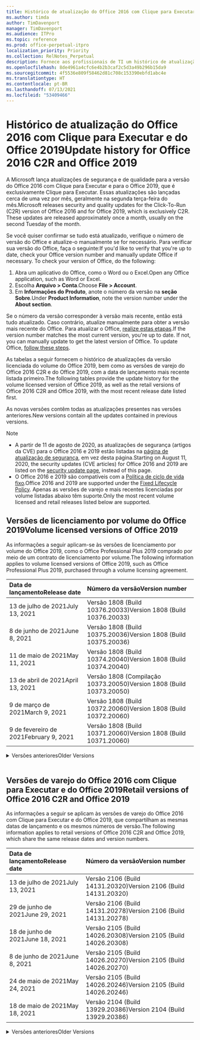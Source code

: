 ```yaml
---
title: Histórico de atualização do Office 2016 com Clique para Executar e do Office 2019
ms.author: timda
author: TimDavenport
manager: TimDavenport
ms.audience: ITPro
ms.topic: reference
ms.prod: office-perpetual-itpro
localization_priority: Priority
ms.collection: RelNotes_Perpetual
description: Fornece aos profissionais de TI um histórico de atualização para versões perpétuas do Office 2016 e 2019 com Clique para Executar
ms.openlocfilehash: 8de4961a4cfc6e4b2b3caf2c5d3a49b296b15da9
ms.sourcegitcommit: 4f5536e809f58462d81c708c153390ebfd1abc4e
ms.translationtype: HT
ms.contentlocale: pt-BR
ms.lasthandoff: 07/13/2021
ms.locfileid: "53409466"
---
```

# <a name="update-history-for-office-2016-c2r-and-office-2019"></a><span data-ttu-id="8bfce-103">Histórico de atualização do Office 2016 com Clique para Executar e do Office 2019</span><span class="sxs-lookup"><span data-stu-id="8bfce-103">Update history for Office 2016 C2R and Office 2019</span></span>

<span data-ttu-id="8bfce-p101">A Microsoft lança atualizações de segurança e de qualidade para a versão do Office 2016 com Clique para Executar e para o Office 2019, que é exclusivamente Clique para Executar. Essas atualizações são lançadas cerca de uma vez por mês, geralmente na segunda terça-feira do mês.</span><span class="sxs-lookup"><span data-stu-id="8bfce-p101">Microsoft releases security and quality updates for the Click-To-Run (C2R) version of Office 2016 and for Office 2019, which is exclusively C2R. These updates are released approximately once a month, usually on the second Tuesday of the month.</span></span>

<span data-ttu-id="8bfce-p102">Se você quiser confirmar se tudo está atualizado, verifique o número de versão do Office e atualize-o manualmente se for necessário. Para verificar sua versão do Office, faça o seguinte:</span><span class="sxs-lookup"><span data-stu-id="8bfce-p102">If you'd like to verify that you're up to date, check your Office version number and manually update Office if necessary. To check your version of Office, do the following:</span></span>

  1.    <span data-ttu-id="8bfce-108">Abra um aplicativo do Office, como o Word ou o Excel.</span><span class="sxs-lookup"><span data-stu-id="8bfce-108">Open any Office application, such as Word or Excel.</span></span>
  2.    <span data-ttu-id="8bfce-109">Escolha **Arquivo > Conta**.</span><span class="sxs-lookup"><span data-stu-id="8bfce-109">Choose **File > Account**.</span></span>
  3.    <span data-ttu-id="8bfce-110">Em **Informações do Produto**, anote o número da versão na **seção Sobre**.</span><span class="sxs-lookup"><span data-stu-id="8bfce-110">Under **Product Information**, note the version number under the **About section**.</span></span>

<span data-ttu-id="8bfce-p103">Se o número da versão corresponder à versão mais recente, então está tudo atualizado. Caso contrário, atualize manualmente para obter a versão mais recente do Office. Para atualizar o Office, [realize estas etapas](https://support.office.com/article/2ab296f3-7f03-43a2-8e50-46de917611c5).</span><span class="sxs-lookup"><span data-stu-id="8bfce-p103">If the version number matches the most current version, you're up to date. If not, you can manually update to get the latest version of Office. To update Office, [follow these steps](https://support.office.com/article/2ab296f3-7f03-43a2-8e50-46de917611c5).</span></span>


<span data-ttu-id="8bfce-114">As tabelas a seguir fornecem o histórico de atualizações da versão licenciada do volume do Office 2019, bem como as versões de varejo do Office 2016 C2R e do Office 2019, com a data de lançamento mais recente listada primeiro.</span><span class="sxs-lookup"><span data-stu-id="8bfce-114">The following tables provide the update history for the volume licensed version of Office 2019, as well as the retail versions of Office 2016 C2R and Office 2019, with the most recent release date listed first.</span></span>

<span data-ttu-id="8bfce-115">As novas versões contêm todas as atualizações presentes nas versões anteriores.</span><span class="sxs-lookup"><span data-stu-id="8bfce-115">New versions contain all the updates contained in previous versions.</span></span>


 > [!NOTE]
> - <span data-ttu-id="8bfce-116">A partir de 11 de agosto de 2020, as atualizações de segurança (artigos da CVE) para o Office 2016 e 2019 estão listadas na [página de atualização de segurança](./microsoft365-apps-security-updates.md), em vez desta página.</span><span class="sxs-lookup"><span data-stu-id="8bfce-116">Starting on August 11, 2020, the security updates (CVE articles) for Office 2016 and 2019 are listed on the [security update page](./microsoft365-apps-security-updates.md), instead of this page.</span></span> 
> - <span data-ttu-id="8bfce-117">O Office 2016 e 2019 são compatíveis com a [Política de ciclo de vida fixo](/lifecycle/policies/fixed).</span><span class="sxs-lookup"><span data-stu-id="8bfce-117">Office 2016 and 2019 are supported under the [Fixed Lifecycle Policy](/lifecycle/policies/fixed).</span></span> <span data-ttu-id="8bfce-118">Apenas as versões de varejo e mais recentes licenciadas por volume listadas abaixo têm suporte.</span><span class="sxs-lookup"><span data-stu-id="8bfce-118">Only the most recent volume licensed and retail releases listed below are supported.</span></span>


## <a name="volume-licensed-versions-of-office-2019"></a><span data-ttu-id="8bfce-119">Versões de licenciamento por volume do Office 2019</span><span class="sxs-lookup"><span data-stu-id="8bfce-119">Volume licensed versions of Office 2019</span></span>
<span data-ttu-id="8bfce-120">As informações a seguir aplicam-se às versões de licenciamento por volume do Office 2019, como o Office Professional Plus 2019 comprado por meio de um contrato de licenciamento por volume.</span><span class="sxs-lookup"><span data-stu-id="8bfce-120">The following information applies to volume licensed versions of Office 2019, such as Office Professional Plus 2019, purchased through a volume licensing agreement.</span></span>

[//]: # (NÃO REMOVA O INÍCIO DA TABELA VL)


|<span data-ttu-id="8bfce-122">**Data de lançamento**</span><span class="sxs-lookup"><span data-stu-id="8bfce-122">**Release date**</span></span>|<span data-ttu-id="8bfce-123">**Número da versão**</span><span class="sxs-lookup"><span data-stu-id="8bfce-123">**Version number**</span></span>|
|:-----|:-----|
|<span data-ttu-id="8bfce-124">13 de julho de 2021</span><span class="sxs-lookup"><span data-stu-id="8bfce-124">July 13, 2021</span></span>|<span data-ttu-id="8bfce-125">Versão 1808 (Build 10376.20033)</span><span class="sxs-lookup"><span data-stu-id="8bfce-125">Version 1808 (Build 10376.20033)</span></span>|
|<span data-ttu-id="8bfce-126">8 de junho de 2021</span><span class="sxs-lookup"><span data-stu-id="8bfce-126">June 8, 2021</span></span>|<span data-ttu-id="8bfce-127">Versão 1808 (Build 10375.20036)</span><span class="sxs-lookup"><span data-stu-id="8bfce-127">Version 1808 (Build 10375.20036)</span></span>|
|<span data-ttu-id="8bfce-128">11 de maio de 2021</span><span class="sxs-lookup"><span data-stu-id="8bfce-128">May 11, 2021</span></span>|<span data-ttu-id="8bfce-129">Versão 1808 (Build 10374.20040)</span><span class="sxs-lookup"><span data-stu-id="8bfce-129">Version 1808 (Build 10374.20040)</span></span>|
|<span data-ttu-id="8bfce-130">13 de abril de 2021</span><span class="sxs-lookup"><span data-stu-id="8bfce-130">April 13, 2021</span></span>|<span data-ttu-id="8bfce-131">Versão 1808 (Compilação 10373.20050)</span><span class="sxs-lookup"><span data-stu-id="8bfce-131">Version 1808 (Build 10373.20050)</span></span>|
|<span data-ttu-id="8bfce-132">9 de março de 2021</span><span class="sxs-lookup"><span data-stu-id="8bfce-132">March 9, 2021</span></span>|<span data-ttu-id="8bfce-133">Versão 1808 (Build 10372.20060)</span><span class="sxs-lookup"><span data-stu-id="8bfce-133">Version 1808 (Build 10372.20060)</span></span>|
|<span data-ttu-id="8bfce-134">9 de fevereiro de 2021</span><span class="sxs-lookup"><span data-stu-id="8bfce-134">February 9, 2021</span></span>|<span data-ttu-id="8bfce-135">Versão 1808 (Build 10371.20060)</span><span class="sxs-lookup"><span data-stu-id="8bfce-135">Version 1808 (Build 10371.20060)</span></span>|


[//]: # (NÃO REMOVA O FINAL DA TABELA VL)

<details>
<summary><span data-ttu-id="8bfce-137">Versões anteriores</span><span class="sxs-lookup"><span data-stu-id="8bfce-137">Older Versions</span></span></summary>
 

[//]: # (NÃO REMOVA O INÍCIO DA ANTIGA TABELA VL)


|<span data-ttu-id="8bfce-139">**Data de lançamento**</span><span class="sxs-lookup"><span data-stu-id="8bfce-139">**Release date**</span></span>|<span data-ttu-id="8bfce-140">**Número da versão**</span><span class="sxs-lookup"><span data-stu-id="8bfce-140">**Version number**</span></span>|
|:-----|:-----|
|<span data-ttu-id="8bfce-141">12 de janeiro de 2021</span><span class="sxs-lookup"><span data-stu-id="8bfce-141">January 12, 2021</span></span>|<span data-ttu-id="8bfce-142">Versão 1808 (Build 10370.20052)</span><span class="sxs-lookup"><span data-stu-id="8bfce-142">Version 1808 (Build 10370.20052)</span></span>|
|<span data-ttu-id="8bfce-143">8 de dezembro de 2020</span><span class="sxs-lookup"><span data-stu-id="8bfce-143">December 8, 2020</span></span>|<span data-ttu-id="8bfce-144">Versão 1808 (Build 10369.20032)</span><span class="sxs-lookup"><span data-stu-id="8bfce-144">Version 1808 (Build 10369.20032)</span></span>|
|<span data-ttu-id="8bfce-145">10 de novembro de 2020</span><span class="sxs-lookup"><span data-stu-id="8bfce-145">November 10, 2020</span></span>|<span data-ttu-id="8bfce-146">Versão 1808 (Build 10368.20035)</span><span class="sxs-lookup"><span data-stu-id="8bfce-146">Version 1808 (Build 10368.20035)</span></span>|
|<span data-ttu-id="8bfce-147">13 de outubro de 2020</span><span class="sxs-lookup"><span data-stu-id="8bfce-147">October 13, 2020</span></span>|<span data-ttu-id="8bfce-148">Versão 1808 (Build 10367.20048)</span><span class="sxs-lookup"><span data-stu-id="8bfce-148">Version 1808 (Build 10367.20048)</span></span>|
|<span data-ttu-id="8bfce-149">8 de setembro de 2020</span><span class="sxs-lookup"><span data-stu-id="8bfce-149">September 8, 2020</span></span>|<span data-ttu-id="8bfce-150">Versão 1808 (build 10366.20016)</span><span class="sxs-lookup"><span data-stu-id="8bfce-150">Version 1808 (Build 10366.20016)</span></span>|
|<span data-ttu-id="8bfce-151">11 de agosto de 2020</span><span class="sxs-lookup"><span data-stu-id="8bfce-151">August 11, 2020</span></span>|<span data-ttu-id="8bfce-152">Versão 1808 (Compilação 10364.20059)</span><span class="sxs-lookup"><span data-stu-id="8bfce-152">Version 1808 (Build 10364.20059)</span></span>|
|<span data-ttu-id="8bfce-153">14 de julho de 2020</span><span class="sxs-lookup"><span data-stu-id="8bfce-153">July 14, 2020</span></span>   |<span data-ttu-id="8bfce-154">Versão 1808 (Build 10363.20015)</span><span class="sxs-lookup"><span data-stu-id="8bfce-154">Version 1808 (Build 10363.20015)</span></span>  |
|<span data-ttu-id="8bfce-155">9 de junho de 2020</span><span class="sxs-lookup"><span data-stu-id="8bfce-155">June 9, 2020</span></span>   |<span data-ttu-id="8bfce-156">Versão 1808 (Compilação 10361.20002)</span><span class="sxs-lookup"><span data-stu-id="8bfce-156">Version 1808 (Build 10361.20002)</span></span>  |
|<span data-ttu-id="8bfce-157">12 de maio de 2020</span><span class="sxs-lookup"><span data-stu-id="8bfce-157">May 12, 2020</span></span>   |<span data-ttu-id="8bfce-158">Versão 1808 (Build 10359.20023)</span><span class="sxs-lookup"><span data-stu-id="8bfce-158">Version 1808 (Build 10359.20023)</span></span>  |
|<span data-ttu-id="8bfce-159">14 de abril de 2020</span><span class="sxs-lookup"><span data-stu-id="8bfce-159">April 14, 2020</span></span>   |<span data-ttu-id="8bfce-160">Versão 1808 (Build 10358.20061)</span><span class="sxs-lookup"><span data-stu-id="8bfce-160">Version 1808 (Build 10358.20061)</span></span>  |
|<span data-ttu-id="8bfce-161">10 de março de 2020</span><span class="sxs-lookup"><span data-stu-id="8bfce-161">March 10, 2020</span></span>   |<span data-ttu-id="8bfce-162">Versão 1808 (Build 10357.20081)</span><span class="sxs-lookup"><span data-stu-id="8bfce-162">Version 1808 (Build 10357.20081)</span></span>  |
|<span data-ttu-id="8bfce-163">11 de fevereiro de 2020</span><span class="sxs-lookup"><span data-stu-id="8bfce-163">February 11, 2020</span></span>   |<span data-ttu-id="8bfce-164">Versão 1808 (Build 10356.20006)</span><span class="sxs-lookup"><span data-stu-id="8bfce-164">Version 1808 (Build 10356.20006)</span></span>  |


[//]: # (NÃO REMOVA O FINAL DA ANTIGA TABELA VL)

</details>


<br/>

## <a name="retail-versions-of-office-2016-c2r-and-office-2019"></a><span data-ttu-id="8bfce-166">Versões de varejo do Office 2016 com Clique para Executar e do Office 2019</span><span class="sxs-lookup"><span data-stu-id="8bfce-166">Retail versions of Office 2016 C2R and Office 2019</span></span>
<span data-ttu-id="8bfce-167">As informações a seguir se aplicam às versões de varejo do Office 2016 com Clique para Executar e do Office 2019, que compartilham as mesmas datas de lançamento e os mesmos números de versão.</span><span class="sxs-lookup"><span data-stu-id="8bfce-167">The following information applies to retail versions of Office 2016 C2R and Office 2019, which share the same release dates and version numbers.</span></span>

[//]: # (NÃO REMOVA O INÍCIO DA TABELA DE VAREJO)


|<span data-ttu-id="8bfce-169">**Data de lançamento**</span><span class="sxs-lookup"><span data-stu-id="8bfce-169">**Release date**</span></span>|<span data-ttu-id="8bfce-170">**Número da versão**</span><span class="sxs-lookup"><span data-stu-id="8bfce-170">**Version number**</span></span>|
|:-----|:-----|
|<span data-ttu-id="8bfce-171">13 de julho de 2021</span><span class="sxs-lookup"><span data-stu-id="8bfce-171">July 13, 2021</span></span>|<span data-ttu-id="8bfce-172">Versão 2106 (Build 14131.20320)</span><span class="sxs-lookup"><span data-stu-id="8bfce-172">Version 2106 (Build 14131.20320)</span></span>|
|<span data-ttu-id="8bfce-173">29 de junho de 2021</span><span class="sxs-lookup"><span data-stu-id="8bfce-173">June 29, 2021</span></span>|<span data-ttu-id="8bfce-174">Versão 2106 (Build 14131.20278)</span><span class="sxs-lookup"><span data-stu-id="8bfce-174">Version 2106 (Build 14131.20278)</span></span>|
|<span data-ttu-id="8bfce-175">18 de junho de 2021</span><span class="sxs-lookup"><span data-stu-id="8bfce-175">June 18, 2021</span></span>|<span data-ttu-id="8bfce-176">Versão 2105 (Build 14026.20308)</span><span class="sxs-lookup"><span data-stu-id="8bfce-176">Version 2105 (Build 14026.20308)</span></span>|
|<span data-ttu-id="8bfce-177">8 de junho de 2021</span><span class="sxs-lookup"><span data-stu-id="8bfce-177">June 8, 2021</span></span>|<span data-ttu-id="8bfce-178">Versão 2105 (Build 14026.20270)</span><span class="sxs-lookup"><span data-stu-id="8bfce-178">Version 2105 (Build 14026.20270)</span></span>|
|<span data-ttu-id="8bfce-179">24 de maio de 2021</span><span class="sxs-lookup"><span data-stu-id="8bfce-179">May 24, 2021</span></span>|<span data-ttu-id="8bfce-180">Versão 2105 (Build 14026.20246)</span><span class="sxs-lookup"><span data-stu-id="8bfce-180">Version 2105 (Build 14026.20246)</span></span>|
|<span data-ttu-id="8bfce-181">18 de maio de 2021</span><span class="sxs-lookup"><span data-stu-id="8bfce-181">May 18, 2021</span></span>|<span data-ttu-id="8bfce-182">Versão 2104 (Build 13929.20386)</span><span class="sxs-lookup"><span data-stu-id="8bfce-182">Version 2104 (Build 13929.20386)</span></span>|


[//]: # (NÃO REMOVA O FINAL DA TABELA DE VAREJO)

<details>
<summary><span data-ttu-id="8bfce-184">Versões anteriores</span><span class="sxs-lookup"><span data-stu-id="8bfce-184">Older Versions</span></span></summary>
 

[//]: # (NÃO REMOVA O INÍCIO DA ANTIGA TABELA DE VAREJO)


|<span data-ttu-id="8bfce-186">**Data de lançamento**</span><span class="sxs-lookup"><span data-stu-id="8bfce-186">**Release date**</span></span>|<span data-ttu-id="8bfce-187">**Número da versão**</span><span class="sxs-lookup"><span data-stu-id="8bfce-187">**Version number**</span></span>|
|:-----|:-----|
|<span data-ttu-id="8bfce-188">11 de maio de 2021</span><span class="sxs-lookup"><span data-stu-id="8bfce-188">May 11, 2021</span></span>|<span data-ttu-id="8bfce-189">Versão 2104 (Build 13929.20372)</span><span class="sxs-lookup"><span data-stu-id="8bfce-189">Version 2104 (Build 13929.20372)</span></span>|
|<span data-ttu-id="8bfce-190">29 de abril de 2021</span><span class="sxs-lookup"><span data-stu-id="8bfce-190">April 29, 2021</span></span>|<span data-ttu-id="8bfce-191">Versão 2104 (Build 13929.20296)</span><span class="sxs-lookup"><span data-stu-id="8bfce-191">Version 2104 (Build 13929.20296)</span></span>|
|<span data-ttu-id="8bfce-192">23 de abril de 2021</span><span class="sxs-lookup"><span data-stu-id="8bfce-192">April 23, 2021</span></span>|<span data-ttu-id="8bfce-193">Versão 2103 (Build 13901.20462)</span><span class="sxs-lookup"><span data-stu-id="8bfce-193">Version 2103 (Build 13901.20462)</span></span>|
|<span data-ttu-id="8bfce-194">13 de abril de 2021</span><span class="sxs-lookup"><span data-stu-id="8bfce-194">April 13, 2021</span></span>|<span data-ttu-id="8bfce-195">Versão 2103 (Compilação 13901.20400)</span><span class="sxs-lookup"><span data-stu-id="8bfce-195">Version 2103 (Build 13901.20400)</span></span>|
|<span data-ttu-id="8bfce-196">2 de abril de 2021</span><span class="sxs-lookup"><span data-stu-id="8bfce-196">April 2, 2021</span></span>|<span data-ttu-id="8bfce-197">Versão 2103 (Build 13901.20336)</span><span class="sxs-lookup"><span data-stu-id="8bfce-197">Version 2103 (Build 13901.20336)</span></span>|
|<span data-ttu-id="8bfce-198">30 de março de 2021</span><span class="sxs-lookup"><span data-stu-id="8bfce-198">March 30, 2021</span></span>|<span data-ttu-id="8bfce-199">Versão 2103 (Compilação 13901.20312)</span><span class="sxs-lookup"><span data-stu-id="8bfce-199">Version 2103 (Build 13901.20312)</span></span>|
|<span data-ttu-id="8bfce-200">18 de março, 2021</span><span class="sxs-lookup"><span data-stu-id="8bfce-200">March 18, 2021</span></span>|<span data-ttu-id="8bfce-201">Versão 2102 (Build 13801.20360)</span><span class="sxs-lookup"><span data-stu-id="8bfce-201">Version 2102 (Build 13801.20360)</span></span>|
|<span data-ttu-id="8bfce-202">9 de março de 2021</span><span class="sxs-lookup"><span data-stu-id="8bfce-202">March 9, 2021</span></span>|<span data-ttu-id="8bfce-203">Versão 2102 (Build 13801.20294)</span><span class="sxs-lookup"><span data-stu-id="8bfce-203">Version 2102 (Build 13801.20294)</span></span>|
|<span data-ttu-id="8bfce-204">1 de março de 2021</span><span class="sxs-lookup"><span data-stu-id="8bfce-204">March 1, 2021</span></span>|<span data-ttu-id="8bfce-205">Versão 2102 (Build 13801.20266)</span><span class="sxs-lookup"><span data-stu-id="8bfce-205">Version 2102 (Build 13801.20266)</span></span>|
|<span data-ttu-id="8bfce-206">16 de fevereiro de 2021</span><span class="sxs-lookup"><span data-stu-id="8bfce-206">February 16, 2021</span></span>|<span data-ttu-id="8bfce-207">Versão 2101 (Compilação 13628.20448)</span><span class="sxs-lookup"><span data-stu-id="8bfce-207">Version 2101 (Build 13628.20448)</span></span>|
|<span data-ttu-id="8bfce-208">9 de fevereiro de 2021</span><span class="sxs-lookup"><span data-stu-id="8bfce-208">February 9, 2021</span></span>|<span data-ttu-id="8bfce-209">Versão 2101 (Build 13628.20380)</span><span class="sxs-lookup"><span data-stu-id="8bfce-209">Version 2101 (Build 13628.20380)</span></span>|
|<span data-ttu-id="8bfce-210">26 de janeiro de 2021</span><span class="sxs-lookup"><span data-stu-id="8bfce-210">January 26, 2021</span></span>|<span data-ttu-id="8bfce-211">Versão 2101 (Build 13628.20274)</span><span class="sxs-lookup"><span data-stu-id="8bfce-211">Version 2101 (Build 13628.20274)</span></span>|
|<span data-ttu-id="8bfce-212">21 de janeiro de 2021</span><span class="sxs-lookup"><span data-stu-id="8bfce-212">January 21, 2021</span></span>|<span data-ttu-id="8bfce-213">Versão 2012 (Compilação 13530.20440)</span><span class="sxs-lookup"><span data-stu-id="8bfce-213">Version 2012 (Build 13530.20440)</span></span>|
|<span data-ttu-id="8bfce-214">12 de janeiro de 2021</span><span class="sxs-lookup"><span data-stu-id="8bfce-214">January 12, 2021</span></span>|<span data-ttu-id="8bfce-215">Versão 2012 (Build 13530.20376)</span><span class="sxs-lookup"><span data-stu-id="8bfce-215">Version 2012 (Build 13530.20376)</span></span>|
|<span data-ttu-id="8bfce-216">5 de janeiro de 2021</span><span class="sxs-lookup"><span data-stu-id="8bfce-216">January 5, 2021</span></span>|<span data-ttu-id="8bfce-217">Versão 2012 (Compilação 13530.20316)</span><span class="sxs-lookup"><span data-stu-id="8bfce-217">Version 2012 (Build 13530.20316)</span></span>|
|<span data-ttu-id="8bfce-218">21 de dezembro de 2020</span><span class="sxs-lookup"><span data-stu-id="8bfce-218">December 21, 2020</span></span>|<span data-ttu-id="8bfce-219">Version 2011 (Compilação 13426.20404)</span><span class="sxs-lookup"><span data-stu-id="8bfce-219">Version 2011 (Build 13426.20404)</span></span>|
|<span data-ttu-id="8bfce-220">8 de dezembro de 2020</span><span class="sxs-lookup"><span data-stu-id="8bfce-220">December 8, 2020</span></span>|<span data-ttu-id="8bfce-221">Versão 2011 (Build 13426.20332)</span><span class="sxs-lookup"><span data-stu-id="8bfce-221">Version 2011 (Build 13426.20332)</span></span>|
|<span data-ttu-id="8bfce-222">2 de dezembro de 2020</span><span class="sxs-lookup"><span data-stu-id="8bfce-222">December 2, 2020</span></span>|<span data-ttu-id="8bfce-223">Versão 2011 (Build 13426.20308)</span><span class="sxs-lookup"><span data-stu-id="8bfce-223">Version 2011 (Build 13426.20308)</span></span>|
|<span data-ttu-id="8bfce-224">30 de novembro de 2020</span><span class="sxs-lookup"><span data-stu-id="8bfce-224">November 30, 2020</span></span>|<span data-ttu-id="8bfce-225">Versão 2011 (Build 13426.20294)</span><span class="sxs-lookup"><span data-stu-id="8bfce-225">Version 2011 (Build 13426.20294)</span></span>|
|<span data-ttu-id="8bfce-226">23 de novembro de 2020</span><span class="sxs-lookup"><span data-stu-id="8bfce-226">November 23, 2020</span></span>|<span data-ttu-id="8bfce-227">Versão 2011 (Build 13426.20274)</span><span class="sxs-lookup"><span data-stu-id="8bfce-227">Version 2011 (Build 13426.20274)</span></span>|
|<span data-ttu-id="8bfce-228">17 de novembro de 2020</span><span class="sxs-lookup"><span data-stu-id="8bfce-228">November 17, 2020</span></span>|<span data-ttu-id="8bfce-229">Versão 2010 (Build 13328.20408)</span><span class="sxs-lookup"><span data-stu-id="8bfce-229">Version 2010 (Build 13328.20408)</span></span>|
|<span data-ttu-id="8bfce-230">10 de novembro de 2020</span><span class="sxs-lookup"><span data-stu-id="8bfce-230">November 10, 2020</span></span>|<span data-ttu-id="8bfce-231">Versão 2010 (Build 13328.20356)</span><span class="sxs-lookup"><span data-stu-id="8bfce-231">Version 2010 (Build 13328.20356)</span></span>|
|<span data-ttu-id="8bfce-232">27 de outubro de 2020</span><span class="sxs-lookup"><span data-stu-id="8bfce-232">October 27, 2020</span></span>|<span data-ttu-id="8bfce-233">Versão 2010 (Compilação 13328.20292)</span><span class="sxs-lookup"><span data-stu-id="8bfce-233">Version 2010 (Build 13328.20292)</span></span>|
|<span data-ttu-id="8bfce-234">21 de outubro de 2020</span><span class="sxs-lookup"><span data-stu-id="8bfce-234">October 21, 2020</span></span>|<span data-ttu-id="8bfce-235">Versão 2009 (Compilação 13231.20418)</span><span class="sxs-lookup"><span data-stu-id="8bfce-235">Version 2009 (Build 13231.20418)</span></span>|
|<span data-ttu-id="8bfce-236">13 de outubro de 2020</span><span class="sxs-lookup"><span data-stu-id="8bfce-236">October 13, 2020</span></span>|<span data-ttu-id="8bfce-237">Versão 2009 (Build 13231.20390)</span><span class="sxs-lookup"><span data-stu-id="8bfce-237">Version 2009 (Build 13231.20390)</span></span>|
|<span data-ttu-id="8bfce-238">8 de outubro de 2020</span><span class="sxs-lookup"><span data-stu-id="8bfce-238">October 8, 2020</span></span>|<span data-ttu-id="8bfce-239">Versão 2009 (Build 13231.20368)</span><span class="sxs-lookup"><span data-stu-id="8bfce-239">Version 2009 (Build 13231.20368)</span></span>|
|<span data-ttu-id="8bfce-240">28 de setembro de 2020</span><span class="sxs-lookup"><span data-stu-id="8bfce-240">September 28, 2020</span></span>|<span data-ttu-id="8bfce-241">Versão 2009 (Build 13231.20262)</span><span class="sxs-lookup"><span data-stu-id="8bfce-241">Version 2009 (Build 13231.20262)</span></span>|
|<span data-ttu-id="8bfce-242">22 de setembro de 2020</span><span class="sxs-lookup"><span data-stu-id="8bfce-242">September 22, 2020</span></span>|<span data-ttu-id="8bfce-243">Versão 2008 (Build 13127.20508)</span><span class="sxs-lookup"><span data-stu-id="8bfce-243">Version 2008 (Build 13127.20508)</span></span>|
|<span data-ttu-id="8bfce-244">9 de setembro de 2020</span><span class="sxs-lookup"><span data-stu-id="8bfce-244">September 9, 2020</span></span>|<span data-ttu-id="8bfce-245">Versão 2008 (Build 13127.20408)</span><span class="sxs-lookup"><span data-stu-id="8bfce-245">Version 2008 (Build 13127.20408)</span></span>|
|<span data-ttu-id="8bfce-246">31 de agosto de 2020</span><span class="sxs-lookup"><span data-stu-id="8bfce-246">August 31, 2020</span></span>|<span data-ttu-id="8bfce-247">Versão 2008 (Compilação 13127.20296)</span><span class="sxs-lookup"><span data-stu-id="8bfce-247">Version 2008 (Build 13127.20296)</span></span>|
|<span data-ttu-id="8bfce-248">25 de agosto de 2020</span><span class="sxs-lookup"><span data-stu-id="8bfce-248">August 25, 2020</span></span>|<span data-ttu-id="8bfce-249">Versão 2007 (Compilação 13029.20460)</span><span class="sxs-lookup"><span data-stu-id="8bfce-249">Version 2007 (Build 13029.20460)</span></span>|
|<span data-ttu-id="8bfce-250">11 de agosto de 2020</span><span class="sxs-lookup"><span data-stu-id="8bfce-250">August 11, 2020</span></span>|<span data-ttu-id="8bfce-251">Versão 2007 (Compilação 13029.20344)</span><span class="sxs-lookup"><span data-stu-id="8bfce-251">Version 2007 (Build 13029.20344)</span></span>|
|<span data-ttu-id="8bfce-252">30 de julho de 2020</span><span class="sxs-lookup"><span data-stu-id="8bfce-252">July 30, 2020</span></span>|<span data-ttu-id="8bfce-253">Versão 2007 (Build 13029.20308)</span><span class="sxs-lookup"><span data-stu-id="8bfce-253">Version 2007 (Build 13029.20308)</span></span>  |
|<span data-ttu-id="8bfce-254">28 de julho de 2020</span><span class="sxs-lookup"><span data-stu-id="8bfce-254">July 28, 2020</span></span>|<span data-ttu-id="8bfce-255">Versão 2006 (Build 13001.20498)</span><span class="sxs-lookup"><span data-stu-id="8bfce-255">Version 2006 (Build 13001.20498)</span></span>  |
|<span data-ttu-id="8bfce-256">14 de julho de 2020</span><span class="sxs-lookup"><span data-stu-id="8bfce-256">July 14, 2020</span></span>|<span data-ttu-id="8bfce-257">Versão 2006 (Build 13001.20384)</span><span class="sxs-lookup"><span data-stu-id="8bfce-257">Version 2006 (Build 13001.20384)</span></span>  |
|<span data-ttu-id="8bfce-258">30 de junho de 2020</span><span class="sxs-lookup"><span data-stu-id="8bfce-258">June 30, 2020</span></span>|<span data-ttu-id="8bfce-259">Versão 2006 (Compilação 13001.20266)</span><span class="sxs-lookup"><span data-stu-id="8bfce-259">Version 2006 (Build 13001.20266)</span></span>  |
|<span data-ttu-id="8bfce-260">24 de junho de 2020</span><span class="sxs-lookup"><span data-stu-id="8bfce-260">June 24, 2020</span></span>|<span data-ttu-id="8bfce-261">Versão 2005 (Compilação 12827.20470)</span><span class="sxs-lookup"><span data-stu-id="8bfce-261">Version 2005 (Build 12827.20470)</span></span>  |
|<span data-ttu-id="8bfce-262">9 de junho de 2020</span><span class="sxs-lookup"><span data-stu-id="8bfce-262">June 9, 2020</span></span>|<span data-ttu-id="8bfce-263">Versão 2005 (Compilação 12827.20336)</span><span class="sxs-lookup"><span data-stu-id="8bfce-263">Version 2005 (Build 12827.20336)</span></span>  |
|<span data-ttu-id="8bfce-264">2 de junho de 2020</span><span class="sxs-lookup"><span data-stu-id="8bfce-264">June 2, 2020</span></span>|<span data-ttu-id="8bfce-265">Versão 2005 (Compilação 12827.20268)</span><span class="sxs-lookup"><span data-stu-id="8bfce-265">Version 2005 (Build 12827.20268)</span></span>  |
|<span data-ttu-id="8bfce-266">21 de maio de 2020</span><span class="sxs-lookup"><span data-stu-id="8bfce-266">May 21, 2020</span></span>|<span data-ttu-id="8bfce-267">Versão 2004 (Compilação 12730.20352)</span><span class="sxs-lookup"><span data-stu-id="8bfce-267">Version 2004 (Build 12730.20352)</span></span>  |
|<span data-ttu-id="8bfce-268">12 de maio de 2020</span><span class="sxs-lookup"><span data-stu-id="8bfce-268">May 12, 2020</span></span>|<span data-ttu-id="8bfce-269">Versão 2004 (Build 12730.20270)</span><span class="sxs-lookup"><span data-stu-id="8bfce-269">Version 2004 (Build 12730.20270)</span></span>  |
|<span data-ttu-id="8bfce-270">04 de maio de 2020</span><span class="sxs-lookup"><span data-stu-id="8bfce-270">May 4, 2020</span></span>|<span data-ttu-id="8bfce-271">Versão 2004 (Build 12730.20250)</span><span class="sxs-lookup"><span data-stu-id="8bfce-271">Version 2004 (Build 12730.20250)</span></span>  |
|<span data-ttu-id="8bfce-272">29 de abril de 2020</span><span class="sxs-lookup"><span data-stu-id="8bfce-272">April 29, 2020</span></span>|<span data-ttu-id="8bfce-273">Versão 2004 (Build 12730.20236)</span><span class="sxs-lookup"><span data-stu-id="8bfce-273">Version 2004 (Build 12730.20236)</span></span>  |
|<span data-ttu-id="8bfce-274">15 de abril de 2020</span><span class="sxs-lookup"><span data-stu-id="8bfce-274">April 15, 2020</span></span>|<span data-ttu-id="8bfce-275">Versão 2003 (Build 12624.20466)</span><span class="sxs-lookup"><span data-stu-id="8bfce-275">Version 2003 (Build 12624.20466)</span></span>  |
|<span data-ttu-id="8bfce-276">14 de abril de 2020</span><span class="sxs-lookup"><span data-stu-id="8bfce-276">April 14, 2020</span></span>|<span data-ttu-id="8bfce-277">Versão 2003 (Build 12624.20442)</span><span class="sxs-lookup"><span data-stu-id="8bfce-277">Version 2003 (Build 12624.20442)</span></span>  |
|<span data-ttu-id="8bfce-278">31 de março de 2020</span><span class="sxs-lookup"><span data-stu-id="8bfce-278">March 31, 2020</span></span>|<span data-ttu-id="8bfce-279">Versão 2003 (Build 12624.20382)</span><span class="sxs-lookup"><span data-stu-id="8bfce-279">Version 2003 (Build 12624.20382)</span></span>  |
|<span data-ttu-id="8bfce-280">25 de março de 2020</span><span class="sxs-lookup"><span data-stu-id="8bfce-280">March 25, 2020</span></span>|<span data-ttu-id="8bfce-281">Versão 2003 (Build 12624.20320)</span><span class="sxs-lookup"><span data-stu-id="8bfce-281">Version 2003 (Build 12624.20320)</span></span>  |
|<span data-ttu-id="8bfce-282">10 de março de 2020</span><span class="sxs-lookup"><span data-stu-id="8bfce-282">March 10, 2020</span></span>|<span data-ttu-id="8bfce-283">Versão 2002 (Build 12527.20278)</span><span class="sxs-lookup"><span data-stu-id="8bfce-283">Version 2002 (Build 12527.20278)</span></span>  |
|<span data-ttu-id="8bfce-284">1º de março de 2020</span><span class="sxs-lookup"><span data-stu-id="8bfce-284">March 1, 2020</span></span>   |<span data-ttu-id="8bfce-285">Versão 2002 (Build 12527.20242)</span><span class="sxs-lookup"><span data-stu-id="8bfce-285">Version 2002 (Build 12527.20242)</span></span>  |


[//]: # (NÃO REMOVA O FINAL DA ANTIGA TABELA DE VAREJO)


</details>